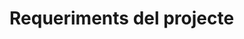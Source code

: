 <!-- TITLE: Req Func -->
<!-- SUBTITLE: A quick summary of Req Func -->

# Requeriments del projecte